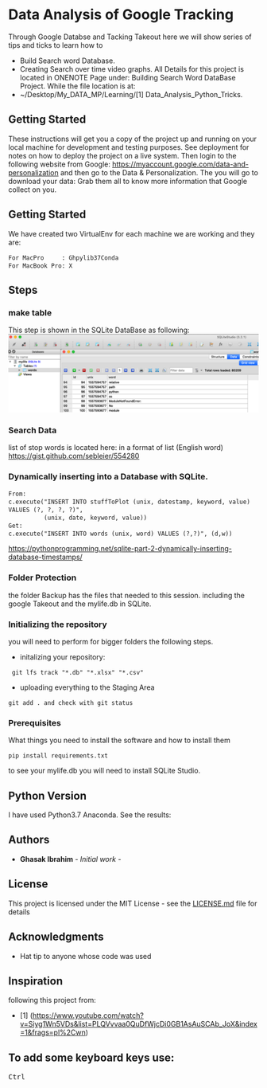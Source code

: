 # Data Analysis of Google Tracking
Through Google Databse and Tacking Takeout here we will show series of tips and ticks to learn how to
* Build Search word Database.
* Creating Search over time video graphs.
All Details for this project is located in ONENOTE Page under: Building Search Word DataBase Project.
While the file location is at:
* ~/Desktop/My_DATA_MP/Learning/[1] Data_Analysis_Python_Tricks.


## Getting Started
These instructions will get you a copy of the project up and running on your local machine for development and testing purposes. See deployment for notes on how to deploy the project on a live system.
Then login to the following website from Google:
https://myaccount.google.com/data-and-personalization
and then go to the Data & Personalization.
The you will go to download your data:
Grab them all to know more information that Google collect on you.

## Getting Started
We have created two VirtualEnv for each machine we are working and they are:

```
For MacPro     : Ghpylib37Conda
For MacBook Pro: X
```

## Steps
### make table
This step is shown in the SQLite DataBase as following:
![](https://github.com/Ghasak/Data_Analysis_Google_Tracking/blob/master/1.png)

### Search Data
list of stop words is located here: in a format of list (English word)
https://gist.github.com/sebleier/554280

### Dynamically inserting into a Database with SQLite.
```
From:
c.execute("INSERT INTO stuffToPlot (unix, datestamp, keyword, value) VALUES (?, ?, ?, ?)",
          (unix, date, keyword, value))
Get:
c.execute("INSERT INTO words (unix, word) VALUES (?,?)", (d,w))
```
https://pythonprogramming.net/sqlite-part-2-dynamically-inserting-database-timestamps/

### Folder Protection
the folder Backup has the files that needed to this session.
including the google Takeout and the mylife.db in SQLite.

### Initializing the repository
you will need to perform for bigger folders the following steps.
* initalizing your repository:
```
 git lfs track "*.db" "*.xlsx" "*.csv"
```
* uploading everything to the Staging Area
```
git add . and check with git status
```

### Prerequisites
What things you need to install the software and how to install them

```
pip install requirements.txt
```
to see your mylife.db you will need to install SQLite Studio.
## Python Version

I have used Python3.7 Anaconda.
See the results:
![]()
## Authors

* **Ghasak Ibrahim** - *Initial work* -

## License
This project is licensed under the MIT License - see the [LICENSE.md](LICENSE.md) file for details
## Acknowledgments
* Hat tip to anyone whose code was used

## Inspiration
following this project from:
* [1] (https://www.youtube.com/watch?v=Siyg1Wn5VDs&list=PLQVvvaa0QuDfWjcDi0GB1AsAuSCAb_JoX&index=1&frags=pl%2Cwn)

## To add some keyboard keys use:
<kbd>Ctrl</kbd>
